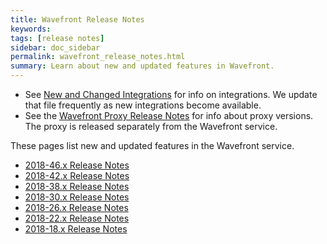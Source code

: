 ```yaml
---
title: Wavefront Release Notes
keywords:
tags: [release notes]
sidebar: doc_sidebar
permalink: wavefront_release_notes.html
summary: Learn about new and updated features in Wavefront.
---
```

* See [New and Changed Integrations](integrations_new_changed.html) for info on integrations. We update that file frequently as new integrations become available.
* See the [Wavefront Proxy Release Notes](proxies_versions.html) for info about proxy versions. The proxy is released separately from the Wavefront service.

These pages list new and updated features in the Wavefront service.

- [2018-46.x Release Notes](2018.46.x_release_notes.html)
- [2018-42.x Release Notes](2018.42.x_release_notes.html)
- [2018-38.x Release Notes](2018.38.x_release_notes.html)
- [2018-30.x Release Notes](2018.30.x_release_notes.html)
- [2018-26.x Release Notes](2018.26.x_release_notes.html)
- [2018-22.x Release Notes](2018.22.x_release_notes.html)
- [2018-18.x Release Notes](2018.18.x_release_notes.html)
